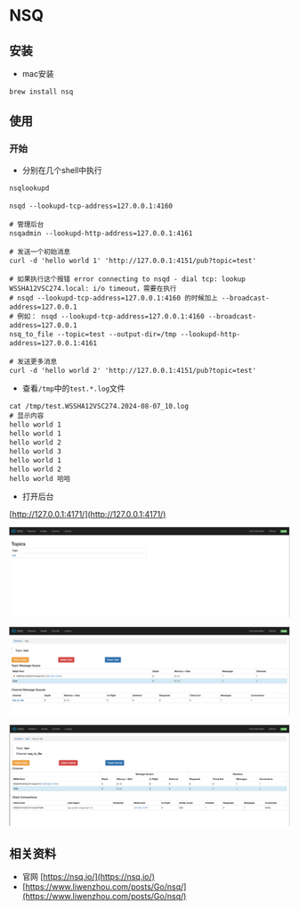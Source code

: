 # NSQ

## 安装

- mac安装

```shell
brew install nsq
```

## 使用

### 开始

- 分别在几个shell中执行

```shell
nsqlookupd

nsqd --lookupd-tcp-address=127.0.0.1:4160

# 管理后台
nsqadmin --lookupd-http-address=127.0.0.1:4161

# 发送一个初始消息
curl -d 'hello world 1' 'http://127.0.0.1:4151/pub?topic=test'

# 如果执行这个报错 error connecting to nsqd - dial tcp: lookup WSSHA12VSC274.local: i/o timeout，需要在执行
# nsqd --lookupd-tcp-address=127.0.0.1:4160 的时候加上 --broadcast-address=127.0.0.1
# 例如： nsqd --lookupd-tcp-address=127.0.0.1:4160 --broadcast-address=127.0.0.1
nsq_to_file --topic=test --output-dir=/tmp --lookupd-http-address=127.0.0.1:4161

# 发送更多消息
curl -d 'hello world 2' 'http://127.0.0.1:4151/pub?topic=test'
```

- 查看`/tmp`中的`test.*.log`文件

```shell
cat /tmp/test.WSSHA12VSC274.2024-08-07_10.log
# 显示内容
hello world 1
hello world 1
hello world 2
hello world 3
hello world 1
hello world 2
hello world 哈哈
```

- 打开后台

[http://127.0.0.1:4171/](http://127.0.0.1:4171/)

![](./images/image-1.png)

![](./images/image-2.png)

![](./images/image-3.png)


## 相关资料

- 官网 [https://nsq.io/](https://nsq.io/)
- [https://www.liwenzhou.com/posts/Go/nsq/](https://www.liwenzhou.com/posts/Go/nsq/)